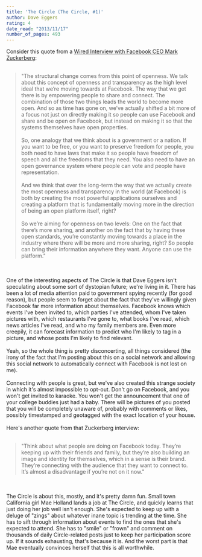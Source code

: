 ```yaml
---
title: 'The Circle (The Circle, #1)'
author: Dave Eggers
rating: 4
date_read: "2013/11/17"
number_of_pages: 493
---
```


Consider this quote from a <a href="http://www.wired.com/business/2009/06/mark-zuckerberg-speaks/">Wired Interview with Facebook CEO Mark Zuckerberg</a>:<br/><br/><blockquote>"The structural change comes from this point of openness. We talk about this concept of openness and transparency as the high level ideal that we’re moving towards at Facebook. The way that we get there is by empowering people to share and connect. The combination of those two things leads the world to become more open. And so as time has gone on, we’ve actually shifted a bit more of a focus not just on directly making it so people can use Facebook and share and be open on Facebook, but instead on making it so that the systems themselves have open properties.<br/><br/>So, one analogy that we think about is a government or a nation. If you want to be free, or you want to preserve freedom for people, you both need to have laws that make it so people have freedom of speech and all the freedoms that they need. You also need to have an open governance system where people can vote and people have representation.<br/><br/>And we think that over the long-term the way that we actually create the most openness and transparency in the world (at Facebook) is both by creating the most powerful applications ourselves and creating a platform that is fundamentally moving more in the direction of being an open platform itself, right?<br/><br/>So we’re aiming for openness on two levels: One on the fact that there’s more sharing, and another on the fact that by having these open standards, you’re constantly moving towards a place in the industry where there will be more and more sharing, right? So people can bring their information anywhere they want. Anyone can use the platform."</blockquote><br/><br/>One of the interesting aspects of The Circle is that Dave Eggers isn't speculating about some sort of dystopian future; we're living in it. There has been a lot of media attention paid to government spying recently (for good reason), but people seem to forget about the fact that they've willingly given Facebook far more information about themselves. Facebook knows which events I've been invited to, which parties I've attended, whom I've taken pictures with, which restaurants I've gone to, what books I've read, which news articles I've read, and who my family members are. Even more creepily, it can forecast information to predict who I'm likely to tag in a picture, and whose posts I'm likely to find relevant.<br/><br/>Yeah, so the whole thing is pretty disconcerting, all things considered (the irony of the fact that I'm posting about this on a social network and allowing this social network to automatically connect with Facebook is not lost on me).<br/><br/>Connecting with people is great, but we've also created this strange society in which it's almost impossible to opt-out. Don't go on Facebook, and you won't get invited to karaoke. You won't get the announcement that one of your college buddies just had a baby. There will be pictures of you posted that you will be completely unaware of, probably with comments or likes, possibly timestamped and geotagged with the exact location of your house.<br/><br/>Here's another quote from that Zuckerberg interview:<br/><br/><blockquote>"Think about what people are doing on Facebook today. They’re keeping up with their friends and family, but they’re also building an image and identity for themselves, which in a sense is their brand. They’re connecting with the audience that they want to connect to. It’s almost a disadvantage if you’re not on it now."</blockquote><br/><br/>The Circle is about this, mostly, and it's pretty damn fun. Small town California girl Mae Holland lands a job at The Circle, and quickly learns that just doing her job well isn't enough. She's expected to keep up with a deluge of "zings" about whatever inane topic is trending at the time. She has to sift through information about events to find the ones that she's expected to attend. She has to "smile" or "frown" and comment on thousands of daily Circle-related posts just to keep her participation score up. If it sounds exhausting, that's because it is. And the worst part is that Mae eventually convinces herself that this is all worthwhile.